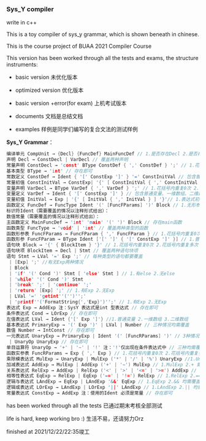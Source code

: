 ### Sys_Y compiler

write in c++

This is a toy compiler of sys_y grammar, which is shown beneath in chinese.

This is the course project of BUAA 2021 Compiler Course

This version has been worked through all the tests and exams, the structure instruments:

* basic version 未优化版本
* optimized version 优化版本
* basic version +error(for exam) 上机考试版本

* documents 文档是总结文档

* examples 样例是同学们编写的复合文法的测试样例

  

**Sys_Y Grammar**：

```cpp
编译单元 CompUnit → {Decl} {FuncDef} MainFuncDef // 1.是否存在Decl 2.是否存在FuncDef
声明 Decl → ConstDecl | VarDecl // 覆盖两种声明
常量声明 ConstDecl → 'const' BType ConstDef { ',' ConstDef } ';' // 1.花括号内重复0次 2.花括号内重复多次
基本类型 BType → 'int' // 存在即可
常数定义 ConstDef → Ident { '[' ConstExp ']' } '=' ConstInitVal // 包含普通变量、⼀维数组、⼆维数组共三种情况
常量初值 ConstInitVal → ConstExp| '{' [ ConstInitVal { ',' ConstInitVal } ] '}' // 1.常表达式初值 2.⼀维数组初值3.⼆维数组初值
变量声明 VarDecl → BType VarDef { ',' VarDef } ';' // 1.花括号内重复0次 2.花括号内重复多次
变量定义 VarDef → Ident { '[' ConstExp ']' } // 包含普通变量、⼀维数组、⼆维数组定义| Ident { '[' ConstExp ']' } '=' InitVal
变量初值 InitVal → Exp | '{' [ InitVal { ',' InitVal } ] '}'// 1.表达式初值 2.⼀维数组初值 3.⼆维数组初值
函数定义 FuncDef → FuncType Ident '(' [FuncFParams] ')' Block // 1.⽆形参 2.有形参
标识符Ident（需要覆盖的情况以注释形式给出）：
数值常量（需要覆盖的情况以注释形式给出）：
主函数定义 MainFuncDef → 'int' 'main' '(' ')' Block // 存在main函数
函数类型 FuncType → 'void' | 'int' // 覆盖两种类型的函数
函数形参表 FuncFParams → FuncFParam { ',' FuncFParam } // 1.花括号内重复0次 2.花括号内重复多次
函数形参 FuncFParam → BType Ident ['[' ']' { '[' ConstExp ']' }] // 1.普通变量2.⼀维数组变量 3.⼆维数组变量
语句块 Block → '{' { BlockItem } '}' // 1.花括号内重复0次 2.花括号内重复多次
语句块项 BlockItem → Decl | Stmt // 覆盖两种语句块项
语句 Stmt → LVal '=' Exp ';' // 每种类型的语句都要覆盖
 | [Exp] ';' //有⽆Exp两种情况
 | Block
 | 'if' '(' Cond ')' Stmt [ 'else' Stmt ] // 1.有else 2.⽆else
 | 'while' '(' Cond ')' Stmt
 | 'break' ';' | 'continue' ';'
 | 'return' [Exp] ';' // 1.有Exp 2.⽆Exp
 | LVal '=' 'getint''('')'';'
 | 'printf''('FormatString{','Exp}')'';' // 1.有Exp 2.⽆Exp
表达式 Exp → AddExp 注：SysY 表达式是int 型表达式 // 存在即可
条件表达式 Cond → LOrExp // 存在即可
左值表达式 LVal → Ident {'[' Exp ']'} //1.普通变量 2.⼀维数组 3.⼆维数组
基本表达式 PrimaryExp → '(' Exp ')' | LVal | Number // 三种情况均需覆盖
数值 Number → IntConst // 存在即可
⼀元表达式 UnaryExp → PrimaryExp | Ident '(' [FuncRParams] ')' // 3种情况均需覆盖,函数调⽤也需要覆盖FuncRParams的不同情况
 | UnaryOp UnaryExp // 存在即可
单⽬运算符 UnaryOp → '+' | '−' | '!' 注：'!'仅出现在条件表达式中 // 三种均需覆盖
函数实参表 FuncRParams → Exp { ',' Exp } // 1.花括号内重复0次 2.花括号内重复多次 3.Exp需要覆盖数组传参和部分数组传参
乘除模表达式 MulExp → UnaryExp | MulExp ('*' | '/' | '%') UnaryExp //1.UnaryExp 2.* 3./ 4.% 均需覆盖
加减表达式 AddExp → MulExp | AddExp ('+' | '−') MulExp // 1.MulExp 2.+ 需覆盖 3.-需覆盖
关系表达式 RelExp → AddExp | RelExp ('<' | '>' | '<=' | '>=') AddExp // 1.AddExp2.< 3.> 4.<= 5.>= 均需覆盖
相等性表达式 EqExp → RelExp | EqExp ('==' | '!=') RelExp // 1.RelExp 2.== 3.!=均需覆盖
逻辑与表达式 LAndExp → EqExp | LAndExp '&&' EqExp // 1.EqExp 2.&& 均需覆盖
逻辑或表达式 LOrExp → LAndExp | LOrExp '||' LAndExp // 1.LAndExp 2.|| 均需覆盖
常量表达式 ConstExp → AddExp 注：使⽤的Ident 必须是常量 // 存在即可
```

has been worked through all the tests 已通过期末考核全部测试

life is hard, keep working bro :) 生活不易，还请努力Orz

finished at 2021/12/22/22:35竣工
